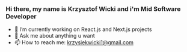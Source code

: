 ### Hi there, my name is Krzysztof Wicki and i'm Mid Software Developer

- 🔭 I’m currently working on React.js and Next.js projects
- 💬 Ask me about anything u want
- 📫 How to reach me: krzysiekwicki1@gmail.com

